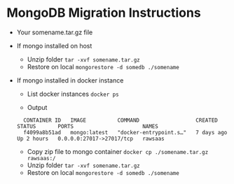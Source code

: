 # MongoDB Migration Instructions

- Your somename.tar.gz file
- If mongo installed on host
  - Unzip folder `tar -xvf somename.tar.gz`
  - Restore on local `mongorestore -d somedb ./somename`
- If mongo installed in docker instance
  - List docker instances `docker ps`


  - Output 
  ```shell
    CONTAINER ID   IMAGE          COMMAND                  CREATED      STATUS       PORTS                      NAMES
    f4099a8b51ad   mongo:latest   "docker-entrypoint.s…"   7 days ago   Up 2 hours   0.0.0.0:27017->27017/tcp   rawsaas
    ```

  - Copy zip file to mongo container `docker cp ./somename.tar.gz rawsaas:/`
  - Unzip folder `tar -xvf somename.tar.gz`
  - Restore on local `mongorestore -d somedb ./somename`
